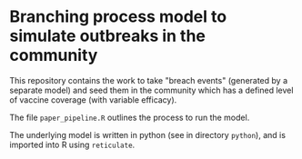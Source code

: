 # Branching process model to simulate outbreaks in the community

This repository contains the work to take "breach events" (generated by a separate model) and seed them in the community which has a defined level of vaccine coverage (with variable efficacy).

The file `paper_pipeline.R` outlines the process to run the model.

The underlying model is written in python (see in directory `python`), and is imported into R using `reticulate`.
